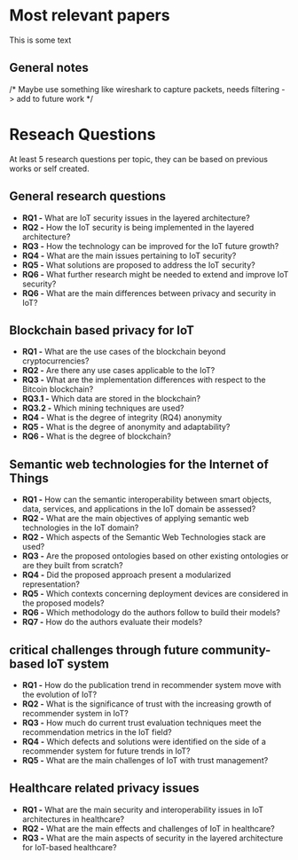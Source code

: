 # Most relevant papers

This is some text

## General notes

/* Maybe use something like wireshark to capture packets, needs filtering -> add to future work */

# Reseach Questions

At least 5 research questions per topic, they can be based on previous works or self created.

## General research questions

- **RQ1 -** What are IoT security issues in the layered architecture?
- **RQ2 -** How the IoT security is being implemented in the layered architecture?
- **RQ3 -** How the technology can be improved for the IoT future growth?
- **RQ4 -** What are the main issues pertaining to IoT security?
- **RQ5 -** What solutions are proposed to address the IoT security?
- **RQ6 -** What further research might be needed to extend and improve IoT security?
- **RQ6 -** What are the main differences between privacy and security in IoT?

## Blockchain based privacy for IoT

- **RQ1 -** What are the use cases of the blockchain beyond cryptocurrencies?
- **RQ2 -** Are there any use cases applicable to the IoT?
- **RQ3 -** What are the implementation differences with respect to the Bitcoin blockchain?
- **RQ3.1 -** Which data are stored in the blockchain?
- **RQ3.2 -** Which mining techniques are used?
- **RQ4 -** What is the degree of integrity (RQ4) anonymity
- **RQ5 -** What is the degree of anonymity and adaptability?
- **RQ6 -** What is the degree of blockchain?

## Semantic web technologies for the Internet of Things

- **RQ1 -** How can the semantic interoperability between smart objects, data, services, and applications in the IoT domain be assessed?
- **RQ2 -** What are the main objectives of applying semantic web technologies in the IoT domain?
- **RQ2 -** Which aspects of the Semantic Web Technologies stack are used?
- **RQ3 -** Are the proposed ontologies based on other existing ontologies or are they built from scratch?
- **RQ4 -** Did the proposed approach present a modularized representation?
- **RQ5 -** Which contexts concerning deployment devices are considered in the proposed models?
- **RQ6 -** Which methodology do the authors follow to build their models?
- **RQ7 -** How do the authors evaluate their models?

## critical challenges through future community- based IoT system

- **RQ1 -** How do the publication trend in recommender system move with the evolution of IoT?
- **RQ2 -** What is the significance of trust with the increasing growth of recommender system in IoT?
- **RQ3 -** How much do current trust evaluation techniques meet the recommendation metrics in the IoT field?
- **RQ4 -** Which defects and solutions were identified on the side of a recommender system for future trends in IoT?
- **RQ5 -** What are the main challenges of IoT with trust management?

## Healthcare related privacy issues

- **RQ1 -** What are the main security and interoperability issues in IoT architectures in healthcare?
- **RQ2 -** What are the main effects and challenges of IoT in healthcare?
- **RQ3 -** What are the main aspects of security in the layered architecture for IoT-based healthcare?
